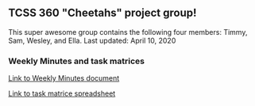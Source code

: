 ## TCSS 360 "Cheetahs" project group!

This super awesome group contains the following four members: Timmy, Sam, Wesley, and Ella. 
Last updated: April 10, 2020 

### Weekly Minutes and task matrices

[Link to Weekly Minutes document](https://docs.google.com/document/d/1zSX0TDvowmUO4UPRoQuNk334yatnHsm67OCB3xvryW0/edit?usp=sharing)


[Link to task matrice spreadsheet](https://docs.google.com/spreadsheets/d/1mNHH7dM14qsG3Y4BOzqaAI3t0bw2Qtn8rAJAhg1m14A/edit?usp=sharing)






